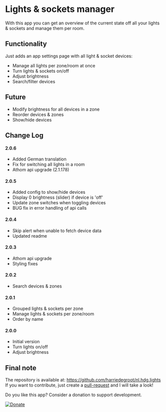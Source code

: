 # Lights & sockets manager

With this app you can get an overview of the current state off all your lights & sockets and manage them per room.

## Functionality

Just adds an app settings page with all light & socket devices:
- Manage all lights per zone/room at once
- Turn lights & sockets on/off
- Adjust brightness
- Search/filter devices

## Future
- Modify brightness for all devices in a zone
- Reorder devices & zones
- Show/hide devices
  
## Change Log  
  
#### 2.0.6
- Added German translation
- Fix for switching all lights in a room
- Athom api upgrade (2.1.178)
    
#### 2.0.5
- Added config to show/hide devices
- Display 0 brightness (slider) if device is 'off'
- Update zone switches when toggling devices
- BUG fix in error handling of api calls
  
#### 2.0.4
- Skip alert when unable to fetch device data  
- Updated readme
  
#### 2.0.3  
- Athom api upgrade
- Styling fixes  
  
#### 2.0.2  
- Search devices & zones  

#### 2.0.1
- Grouped lights & sockets per zone
- Manage lights & sockets per zone/room
- Order by name

#### 2.0.0
- Initial version
- Turn lights on/off
- Adjust brightness


## Final note ##
The repository is available at: https://github.com/harriedegroot/nl.hdg.lights  
If you want to contribute, just create a [pull-request](https://help.github.com/articles/about-pull-requests/) and I will take a look!

Do you like this app? Consider a donation to support development.
 
[![Donate][pp-donate-image]][pp-donate-link]

[pp-donate-link]: https://www.paypal.me/harriedegroot
[pp-donate-image]: https://img.shields.io/badge/Donate-PayPal-green.svg
